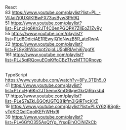 React
<br/> 83 https://www.youtube.com/playlist?list=PL_-VfJajZj0UXjlKfBwFX73usByw3Ph9Q
<br/> 51 https://www.youtube.com/playlist?list=PLncHg6Kn2JT4C0enPGQPK7ZIlEoZ1ZvRy
<br/> 55 https://www.youtube.com/playlist?list=PLd8OdiciAE1REwyIQ1dNwzB5R_ateRwrA
<br/> 22 https://www.youtube.com/playlist?list=PL8y3hWbcppt2pjoLU5pllRIAyhi67pgfK
<br/> 161 https://www.youtube.com/playlist?list=PLJ5qtRQovuEOoKffoCBzTfvzMTTORnoyp

<br/> TypeScript
<br/> https://www.youtube.com/watch?v=8Fy_3TEh5_0
<br/> 41 https://www.youtube.com/playlist?list=PLncHg6Kn2JT5emvXmG6kgeGkrQjRqxsb4
<br/> 17 https://www.youtube.com/playlist?list=PLeS7aZkL6GOtUGTQ81kfm3iGlRTycKjrZ
<br/> 19 https://www.youtube.com/playlist?list=PLkY6Xj8Sg8-vTdKt2QdlCqoIKEFrWHx9l
<br/> 39 https://www.youtube.com/playlist?list=PLv6GftO355AsQtYp_YrsqEihOCiNlZkCb
